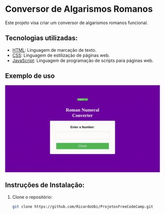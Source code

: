 # Conversor de Algarismos Romanos

Este projeto visa criar um conversor de algarismos romanos funcional.

## Tecnologias utilizadas:


* [HTML](https://www.w3schools.com/html/): Linguagem de marcação de texto.
* [CSS](https://www.w3schools.com/css/): Linguagem de estilização de páginas web.
* [JavaScript](https://www.w3schools.com/js/): Linguagem de programação de scripts para páginas web.

## Exemplo de uso

<div align="center">
  <img src="imgs/example_roman.gif" alt="Projeto FreeCodeCamp" style="display:block; margin:auto; margin-bottom:20px;">
</div>


## Instruções de Instalação:
1. Clone o repositório:
   ```bash
   git clone https://github.com/RicardoUbi/ProjetosFreeCodeCamp.git
